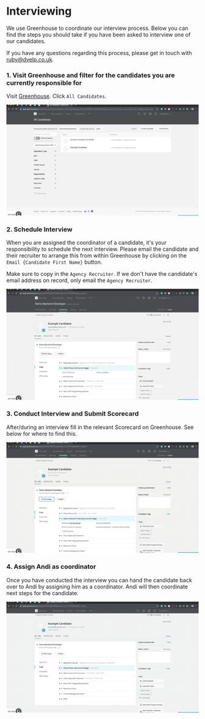 # Interviewing

We use Greenhouse to coordinate our interview process. Below you can find the steps you should take if you have been asked to interview one of our candidates.

If you have any questions regarding this process, please get in touch with <ruby@dvelp.co.uk>.

### 1. Visit Greenhouse and filter for the candidates you are currently responsible for

Visit [Greenhouse](https://app2.greenhouse.io/people). Click `All Candidates`.

![Greenhouse Filter](../../assets/greenhouse_filter.gif)

### 2. Schedule Interview

When you are assigned the coordinator of a candidate, it's your responsibility to schedule the next interview. Please email the candidate and their recruiter to arrange this from within Greenhouse by clicking on the `Email {Candidate First Name}` button.

Make sure to copy in the `Agency Recruiter`. If we don't have the candidate's email address on record, only email the `Agency Recruiter`.

![Greenhouse Schedule Interview](../../assets/greenhouse_schedule_interview.gif)

### 3. Conduct Interview and Submit Scorecard

After/during an interview fill in the relevant Scorecard on Greenhouse. See below for where to find this.

![Greenhouse Submit Scorecard](../../assets/greenhouse_submit_scorecard.gif)

### 4. Assign Andi as coordinator

Once you have conducted the interview you can hand the candidate back over to Andi by assigning him as a coordinator. Andi will then coordinate next steps for the candidate.

![Greenhouse Assign Coordinator](../../assets/greenhouse_assign_coordinator.gif)